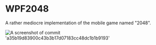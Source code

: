 # WPF2048
A rather mediocre implementation of the mobile game named "2048".

![A screenshot of commit 'a35b19d83900c43b3b17d07183cc48dc1b1b9193'](https://i.imgur.com/pr1nBoQ.png)
